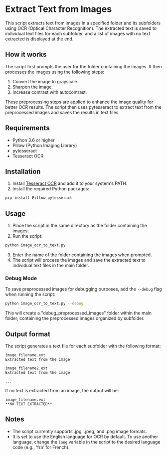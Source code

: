 # Extract Text from Images

This script extracts text from images in a specified folder and its subfolders using OCR (Optical Character Recognition). The extracted text is saved to individual text files for each subfolder, and a list of images with no text extracted is displayed at the end.

## How it works

The script first prompts the user for the folder containing the images. It then processes the images using the following steps:

1. Convert the image to grayscale.
2. Sharpen the image.
3. Increase contrast with autocontrast.

These preprocessing steps are applied to enhance the image quality for better OCR results. The script then uses pytesseract to extract text from the preprocessed images and saves the results in text files.

## Requirements

- Python 3.6 or higher
- Pillow (Python Imaging Library)
- pytesseract
- Tesseract OCR

## Installation

1. Install [Tesseract OCR](https://github.com/tesseract-ocr/tesseract) and add it to your system's PATH.
2. Install the required Python packages:

```bash
pip install Pillow pytesseract
```

## Usage

1. Place the script in the same directory as the folder containing the images.
2. Run the script:

```bash
python image_ocr_to_text.py
```

3. Enter the name of the folder containing the images when prompted.
4. The script will process the images and save the extracted text to individual text files in the main folder.

### Debug Mode

To save preprocessed images for debugging purposes, add the `--debug` flag when running the script:

```bash
python image_ocr_to_text.py --debug
```

This will create a "debug_preprocessed_images" folder within the main folder, containing the preprocessed images organized by subfolder.

## Output format

The script generates a text file for each subfolder with the following format:

```
image_filename.ext
Extracted text from the image

image_filename2.ext
Extracted text from the image

...
```

If no text is extracted from an image, the output will be:

```
image_filename.ext
**NO TEXT EXTRACTED**
```

## Notes

- The script currently supports .jpg, .jpeg, and .png image formats.
- It is set to use the English language for OCR by default. To use another language, change the `lang` variable in the script to the desired language code (e.g., 'fra' for French).
